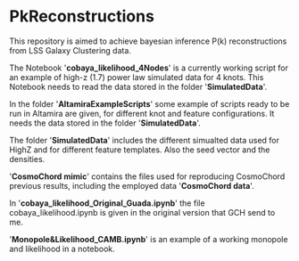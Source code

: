 # PkReconstructions #

This repository is aimed to achieve bayesian inference P(k) reconstructions from LSS Galaxy Clustering data.

The Notebook '**cobaya_likelihood_4Nodes**' is a currently working script for an example of high-z (1.7) power law simulated data for 4 knots.
This Notebook needs to read the data stored in the folder '**SimulatedData**'.

In the folder '**AltamiraExampleScripts**' some example of scripts ready to be run in Altamira are given, for different knot and feature configurations.
It needs the data stored in the folder '**SimulatedData**'.

The folder '**SimulatedData**' includes the different simualted data used for HighZ and for different feature templates. Also the seed vector and the densities.

'**CosmoChord mimic**' contains the files used for reproducing CosmoChord previous results, including the employed data '**CosmoChord data**'.

In '**cobaya_likelihood_Original_Guada.ipynb**' the file cobaya_likelihood.ipynb is given in the original version that GCH send to me.

'**Monopole&Likelihood_CAMB.ipynb**' is an example of a working monopole and likelihood in a notebook.
